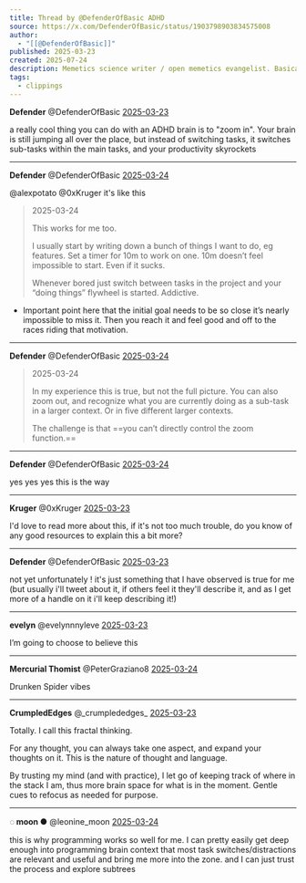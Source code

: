 ```yaml
---
title: Thread by @DefenderOfBasic ADHD
source: https://x.com/DefenderOfBasic/status/1903798903834575008
author:
  - "[[@DefenderOfBasic]]"
published: 2025-03-23
created: 2025-07-24
description: Memetics science writer / open memetics evangelist. Basically trying to do culture engineering transparently. Does that make sense?
tags:
  - clippings
---
```

**Defender** @DefenderOfBasic [2025-03-23](https://x.com/DefenderOfBasic/status/1903798903834575008)

a really cool thing you can do with an ADHD brain is to "zoom in". Your brain is still jumping all over the place, but instead of switching tasks, it switches sub-tasks within the main tasks, and your productivity skyrockets

---

**Defender** @DefenderOfBasic [2025-03-24](https://x.com/DefenderOfBasic/status/1904085007842361712)

@alexpotato @0xKruger it's like this

> 2025-03-24
> 
> This works for me too.
> 
> I usually start by writing down a bunch of things I want to do, eg features. Set a timer for 10m to work on one. 10m doesn’t feel impossible to start. Even if it sucks.
> 
> Whenever bored just switch between tasks in the project and your “doing things” flywheel is started. Addictive.
- Important point here that the initial goal needs to be so close it’s nearly impossible to miss it. Then you reach it and feel good and off to the races riding that motivation.

---

**Defender** @DefenderOfBasic [2025-03-24](https://x.com/DefenderOfBasic/status/1904085097042657677)

> 2025-03-24
> 
> In my experience this is true, but not the full picture. You can also zoom out, and recognize what you are currently doing as a sub-task in a larger context. Or in five different larger contexts.
> 
> The challenge is that ==you can’t directly control the zoom function.==

---

**Defender** @DefenderOfBasic [2025-03-24](https://x.com/DefenderOfBasic/status/1904084886392041692)

yes yes yes this is the way

---

**Kruger** @0xKruger [2025-03-23](https://x.com/0xKruger/status/1903799827059573203)

I'd love to read more about this, if it's not too much trouble, do you know of any good resources to explain this a bit more?

---

**Defender** @DefenderOfBasic [2025-03-23](https://x.com/DefenderOfBasic/status/1903804686097879381)

not yet unfortunately ! it's just something that I have observed is true for me (but usually i'll tweet about it, if others feel it they'll describe it, and as I get more of a handle on it i'll keep describing it!)

---

**evelyn** @evelynnnyleve [2025-03-23](https://x.com/evelynnnyleve/status/1903907315440591300)

I’m going to choose to believe this

---

**Mercurial Thomist** @PeterGraziano8 [2025-03-24](https://x.com/PeterGraziano8/status/1904159630768402497)

Drunken Spider vibes

---

**CrumpledEdges** @\_crumplededges\_ [2025-03-23](https://x.com/_crumplededges_/status/1903848070867255514)

Totally. I call this fractal thinking.

For any thought, you can always take one aspect, and expand your thoughts on it. This is the nature of thought and language.

By trusting my mind (and with practice), I let go of keeping track of where in the stack I am, thus more brain space for what is in the moment. Gentle cues to refocus as needed for purpose.

---

**◌ moon ●** @leonine\_moon [2025-03-24](https://x.com/leonine_moon/status/1904093569012420861)

this is why programming works so well for me. I can pretty easily get deep enough into programming brain context that most task switches/distractions are relevant and useful and bring me more into the zone. and I can just trust the process and explore subtrees